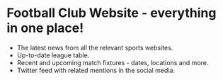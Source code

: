 # Football Club Website - everything in one place! 
* The latest news from all the relevant sports websites.
* Up-to-date league table.
* Recent and upcoming match fixtures - dates, locations and more.
* Twitter feed with related mentions in the social media.
